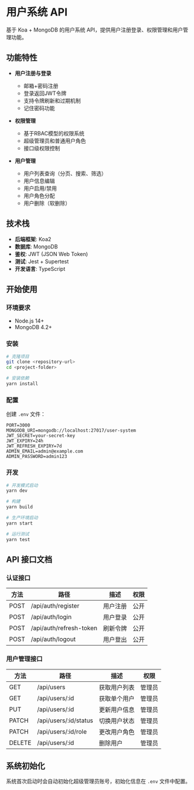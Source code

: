 # 用户系统 API

基于 Koa + MongoDB 的用户系统 API，提供用户注册登录、权限管理和用户管理功能。

## 功能特性

- **用户注册与登录**
  - 邮箱+密码注册
  - 登录返回JWT令牌
  - 支持令牌刷新和过期机制
  - 记住密码功能

- **权限管理**
  - 基于RBAC模型的权限系统
  - 超级管理员和普通用户角色
  - 接口级权限控制

- **用户管理**
  - 用户列表查询（分页、搜索、筛选）
  - 用户信息编辑
  - 用户启用/禁用
  - 用户角色分配
  - 用户删除（软删除）

## 技术栈

- **后端框架**: Koa2
- **数据库**: MongoDB
- **鉴权**: JWT (JSON Web Token)
- **测试**: Jest + Supertest
- **开发语言**: TypeScript

## 开始使用

### 环境要求

- Node.js 14+
- MongoDB 4.2+

### 安装

```bash
# 克隆项目
git clone <repository-url>
cd <project-folder>

# 安装依赖
yarn install
```

### 配置

创建 `.env` 文件：

```env
PORT=3000
MONGODB_URI=mongodb://localhost:27017/user-system
JWT_SECRET=your-secret-key
JWT_EXPIRY=24h
JWT_REFRESH_EXPIRY=7d
ADMIN_EMAIL=admin@example.com
ADMIN_PASSWORD=admin123
```

### 开发

```bash
# 开发模式启动
yarn dev

# 构建
yarn build

# 生产环境启动
yarn start

# 运行测试
yarn test
```

## API 接口文档

### 认证接口

| 方法   | 路径                      | 描述         | 权限   |
|--------|---------------------------|-------------|--------|
| POST   | /api/auth/register        | 用户注册     | 公开   |
| POST   | /api/auth/login           | 用户登录     | 公开   |
| POST   | /api/auth/refresh-token   | 刷新令牌     | 公开   |
| POST   | /api/auth/logout          | 用户登出     | 公开   |

### 用户管理接口

| 方法   | 路径                      | 描述           | 权限   |
|--------|---------------------------|---------------|--------|
| GET    | /api/users                | 获取用户列表   | 管理员 |
| GET    | /api/users/:id            | 获取单个用户   | 管理员 |
| PUT    | /api/users/:id            | 更新用户信息   | 管理员 |
| PATCH  | /api/users/:id/status     | 切换用户状态   | 管理员 |
| PATCH  | /api/users/:id/role       | 更改用户角色   | 管理员 |
| DELETE | /api/users/:id            | 删除用户      | 管理员 |

## 系统初始化

系统首次启动时会自动初始化超级管理员账号，初始化信息在 `.env` 文件中配置。 